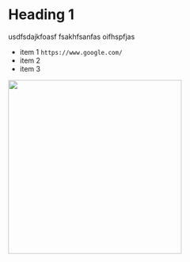 # Heading 1
usdfsdajkfoasf
fsakhfsanfas
oifhspfjas
- item 1 `https://www.google.com/`
- item 2
- item 3
<img src="https://github.githubassets.com/assets/GitHub-Mark-ea2971cee799.png"  width="350">
